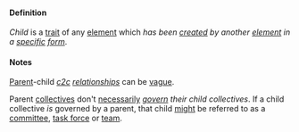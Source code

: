 #### Definition

*Child* is a [trait](https://github.com/gcassel/Modular-Organization-Terminology/blob/master/terms/trait.md) of any [element](https://github.com/gcassel/Modular-Organization-Terminology/blob/master/terms/element.md) which *has been [created](https://github.com/gcassel/Modular-Organization-Terminology/blob/master/terms/create.md) by another [element](https://github.com/gcassel/Modular-Organization-Terminology/blob/master/terms/element.md) in a [specific](https://github.com/gcassel/Modular-Organization-Terminology/blob/master/terms/specific.md) [form](https://github.com/gcassel/Modular-Organization-Terminology/blob/master/terms/form.md)*.  

#### Notes

[Parent](https://github.com/gcassel/Modular-Organization-Terminology/blob/master/terms/parent.md)-child *[c2c](https://github.com/gcassel/Modular-Organization-Terminology/blob/master/terms/c2c.md) [relationships](https://github.com/gcassel/Modular-Organization-Terminology/blob/master/terms/relate.md)* can be [vague](https://github.com/gcassel/Modular-Organization-Terminology/blob/master/terms/vague.md).

Parent [collectives](https://github.com/gcassel/Modular-Organization-Terminology/blob/master/terms/collective.md) don't [necessarily](https://github.com/gcassel/Modular-Organization-Terminology/blob/master/terms/require.md) *[govern](https://github.com/gcassel/Modular-Organization-Terminology/blob/master/terms/govern.md) their child collectives*.  If a child collective *is* governed by a parent, that child [might](https://github.com/gcassel/Modular-Organization-Terminology/blob/master/terms/might.md) be referred to as a [committee](https://github.com/gcassel/Modular-Organization-Terminology/blob/master/terms/committee.md), [task force](https://github.com/gcassel/Modular-Organization-Terminology/blob/master/terms/task-force.md) or [team](https://github.com/gcassel/Modular-Organization-Terminology/blob/master/terms/team.md).
